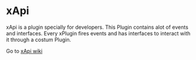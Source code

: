 # xApi
xApi is a plugin specially for developers. This Plugin contains alot of events and interfaces.
Every xPlugin fires events and has interfaces to interact with it through a costum Plugin.

Go to [xApi wiki](https://github.com/Mark615/xApi/wiki)
